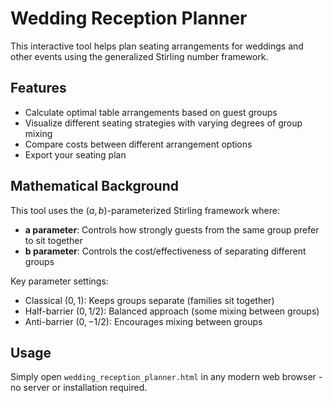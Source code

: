 # Wedding Reception Planner

This interactive tool helps plan seating arrangements for weddings and other events using the generalized Stirling number framework.

## Features

- Calculate optimal table arrangements based on guest groups
- Visualize different seating strategies with varying degrees of group mixing
- Compare costs between different arrangement options
- Export your seating plan

## Mathematical Background

This tool uses the $(a,b)$-parameterized Stirling framework where:

- **a parameter**: Controls how strongly guests from the same group prefer to sit together
- **b parameter**: Controls the cost/effectiveness of separating different groups

Key parameter settings:
- Classical $(0,1)$: Keeps groups separate (families sit together)
- Half-barrier $(0,1/2)$: Balanced approach (some mixing between groups)
- Anti-barrier $(0,-1/2)$: Encourages mixing between groups

## Usage

Simply open `wedding_reception_planner.html` in any modern web browser - no server or installation required.
